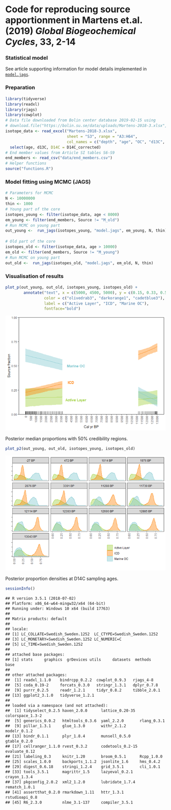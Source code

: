 Code for reproducing source apportionment in Martens et.al. (2019)
*Global Biogeochemical Cycles*, 33, 2-14
================

### Statistical model

See article supporting information for model details implemented in
[`model.jags`](model.jags).

### Preparation

``` r
library(tidyverse)
library(readxl)
library(rjags)
library(cowplot)
# Data file downloaded from Bolin center database 2019-02-15 using
# download.file("https://bolin.su.se/data/uploads/Martens-2018-3.xlsx", destfile = "Martens-2018-3.xlsx", mode = "wb")
isotope_data <- read_excel("Martens-2018-3.xlsx", 
                           sheet = "S3", range = "A3:H64",
                           col_names = c("depth", "age", "OC", "d13C", "OC_flux", "lab", "D14C_raw", "D14C_corrected")) %>% 
  select(age, d13C, D14C = D14C_corrected)
# End member values from Article SI tables S6-S9
end_members <- read_csv("data/end_members.csv")
# Helper functions
source("functions.R")
```

### Model fitting using MCMC (JAGS)

``` r
# Parameters for MCMC
N <- 10000000
thin <- 1000
# Young part of the core
isotopes_young <- filter(isotope_data, age < 8000)
em_young <- filter(end_members, Source != "M_old")
# Run MCMC on young part
out_young <-  run_jags(isotopes_young, "model.jags", em_young, N, thin)

# Old part of the core
isotopes_old <- filter(isotope_data, age > 10000)
em_old <- filter(end_members, Source != "M_young")
# Run MCMC on young part
out_old <-  run_jags(isotopes_old, "model.jags", em_old, N, thin)
```

### Visualisation of results

``` r
plot_p(out_young, out_old, isotopes_young, isotopes_old) +
        annotate("text", x = c(5000, 4500, 5000), y = c(0.15, 0.33, 0.5), 
                 color = c("olivedrab3", "darkorange1", "cadetblue3"),
                 label = c("Active Layer", "ICD", "Marine OC"),
                 fontface="bold")
```

![](README_files/figure-gfm/unnamed-chunk-3-1.png)<!-- -->

Posterior median proportions with 50% credibility regions.

``` r
plot_p2(out_young, out_old, isotopes_young, isotopes_old) 
```

![](README_files/figure-gfm/unnamed-chunk-4-1.png)<!-- -->

Posterior proportion densities at D14C sampling ages.

``` r
sessionInfo()
```

    ## R version 3.5.1 (2018-07-02)
    ## Platform: x86_64-w64-mingw32/x64 (64-bit)
    ## Running under: Windows 10 x64 (build 17763)
    ## 
    ## Matrix products: default
    ## 
    ## locale:
    ## [1] LC_COLLATE=Swedish_Sweden.1252  LC_CTYPE=Swedish_Sweden.1252   
    ## [3] LC_MONETARY=Swedish_Sweden.1252 LC_NUMERIC=C                   
    ## [5] LC_TIME=Swedish_Sweden.1252    
    ## 
    ## attached base packages:
    ## [1] stats     graphics  grDevices utils     datasets  methods   base     
    ## 
    ## other attached packages:
    ##  [1] readxl_1.1.0    bindrcpp_0.2.2  cowplot_0.9.3   rjags_4-8      
    ##  [5] coda_0.19-2     forcats_0.3.0   stringr_1.3.1   dplyr_0.7.8    
    ##  [9] purrr_0.2.5     readr_1.2.1     tidyr_0.8.2     tibble_2.0.1   
    ## [13] ggplot2_3.1.0   tidyverse_1.2.1
    ## 
    ## loaded via a namespace (and not attached):
    ##  [1] tidyselect_0.2.5 haven_2.0.0      lattice_0.20-35  colorspace_1.3-2
    ##  [5] generics_0.0.2   htmltools_0.3.6  yaml_2.2.0       rlang_0.3.1     
    ##  [9] pillar_1.3.1     glue_1.3.0       withr_2.1.2      modelr_0.1.2    
    ## [13] bindr_0.1.1      plyr_1.8.4       munsell_0.5.0    gtable_0.2.0    
    ## [17] cellranger_1.1.0 rvest_0.3.2      codetools_0.2-15 evaluate_0.12   
    ## [21] labeling_0.3     knitr_1.20       broom_0.5.1      Rcpp_1.0.0      
    ## [25] scales_1.0.0     backports_1.1.2  jsonlite_1.6     hms_0.4.2       
    ## [29] digest_0.6.18    stringi_1.2.4    grid_3.5.1       cli_1.0.1       
    ## [33] tools_3.5.1      magrittr_1.5     lazyeval_0.2.1   crayon_1.3.4    
    ## [37] pkgconfig_2.0.2  xml2_1.2.0       lubridate_1.7.4  rematch_1.0.1   
    ## [41] assertthat_0.2.0 rmarkdown_1.11   httr_1.3.1       rstudioapi_0.8  
    ## [45] R6_2.3.0         nlme_3.1-137     compiler_3.5.1
